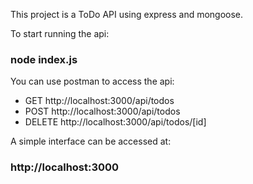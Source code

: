 This project is a ToDo API using express and mongoose.

To start running the api:

### node index.js

You can use postman to access the api:

* GET http://localhost:3000/api/todos
* POST http://localhost:3000/api/todos
* DELETE http://localhost:3000/api/todos/[id]

A simple interface can be accessed at:

### http://localhost:3000
